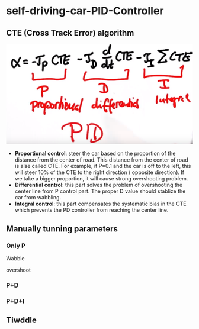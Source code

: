 # self-driving-car-PID-Controller

[//]: # (Image References)
[pid_algorithm]: ./assets/algorithm.PNG

## CTE (Cross Track Error) algorithm

![alt text][pid_algorithm]

- **Proportional control**: steer the car based on the proportion of the distance from the center of road. This distance from the center of road is alse called CTE. For example, if P=0.1 and the car is off to the left, this will steer 10% of the CTE to the right direction ( opposite direction). If we take a bigger proportion, it will cause strong overshooting problem.
- **Differential control**: this part solves the problem of overshooting the center line from P control part. The proper D value should stablize the car from wabbling. 
- **Integral control**: this part compensates the systematic bias in the CTE which prevents the PD controller from reaching the center line.


## Manually tunning parameters
### Only P
Wabble

overshoot


### P+D


### P+D+I 

## Tiwddle

